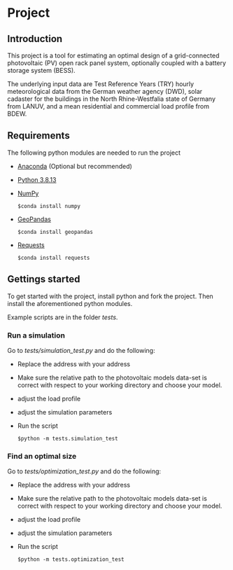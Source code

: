 # Project

## Introduction

This project is a tool for estimating an optimal design of a grid-connected photovoltaic (PV) open rack panel system, optionally coupled with a battery storage system (BESS).

The underlying input data are Test Reference Years (TRY) hourly meteorological data from the German weather agency (DWD), solar cadaster for the buildings in the North Rhine-Westfalia state of Germany from LANUV, and a mean residential and commercial load profile from BDEW.

## Requirements

The following python modules are needed to run the project

- [Anaconda](https://docs.anaconda.com/anaconda/install/index.html) (Optional but recommended)

- [Python 3.8.13](https://www.python.org/downloads/release/python-3813/)

- [NumPy](https://numpy.org)

    ```$conda install numpy```

- [GeoPandas](https://geopandas.org/en/stable/)

    ```$conda install geopandas```

- [Requests](https://docs.python-requests.org/en/latest/)

    ```$conda install requests```

## Gettings started

To get started with the project, install python and fork the project. Then install the aforementioned python modules.

Example scripts are in the folder _tests_.

### Run a simulation

Go to _tests/simulation\_test.py_ and do the following:

- Replace the address with your address

- Make sure the relative path to the photovoltaic models data-set is correct with respect to your working directory and choose your model.

- adjust the load profile

- adjust the simulation parameters

- Run the script

    ```$python -m tests.simulation_test```

### Find an optimal size

Go to _tests/optimization\_test.py_ and do the following:

- Replace the address with your address

- Make sure the relative path to the photovoltaic models data-set is correct with respect to your working directory and choose your model.

- adjust the load profile

- adjust the simulation parameters

- Run the script

    ```$python -m tests.optimization_test```
